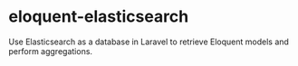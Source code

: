 # eloquent-elasticsearch
Use Elasticsearch as a database in Laravel to retrieve Eloquent models and perform aggregations.
